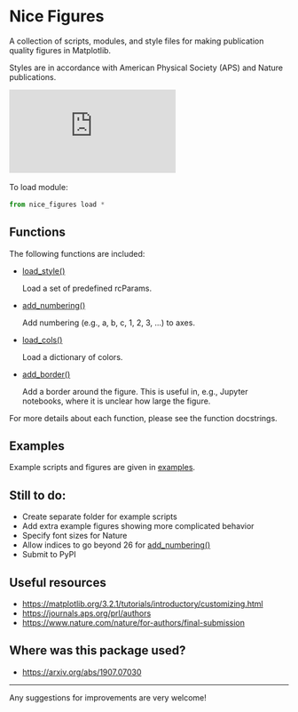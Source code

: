 # Nice Figures

A collection of scripts, modules, and style files for making publication quality figures in Matplotlib.

Styles are in accordance with American Physical Society (APS) and Nature publications. 

![alt text](https://github.com/Rob217/nice-figures/blob/master/tests/figs/simple_fig.pdf "Example figure")

To load module:
```python
from nice_figures load *
```

## Functions

The following functions are included:
* [load_style()](./nice_figures/load_style.py)

   Load a set of predefined rcParams.
   
* [add_numbering()](./nice_figures/add_numbering.py)

   Add numbering (e.g., a, b, c, 1, 2, 3, ...) to axes.

* [load_cols()](./nice_figures/load_cols.py)

   Load a dictionary of colors.

* [add_border()](./nice_figures/add_border.py)

   Add a border around the figure. This is useful in, e.g., Jupyter notebooks, where it is unclear how large the figure.

For more details about each function, please see the function docstrings.

## Examples

Example scripts and figures are given in [examples](./examples/).

## Still to do:

* Create separate folder for example scripts
* Add extra example figures showing more complicated behavior
* Specify font sizes for Nature
* Allow indices to go beyond 26 for [add_numbering()](./nice_figures/add_numbering.py)
* Submit to PyPI

## Useful resources

* https://matplotlib.org/3.2.1/tutorials/introductory/customizing.html
* https://journals.aps.org/prl/authors
* https://www.nature.com/nature/for-authors/final-submission

## Where was this package used?

* https://arxiv.org/abs/1907.07030



---
Any suggestions for improvements are very welcome!
